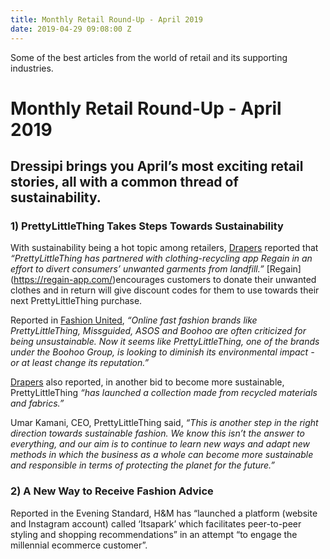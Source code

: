 ```yaml
---
title: Monthly Retail Round-Up - April 2019
date: 2019-04-29 09:08:00 Z
---
```


Some of the best articles from the world of retail and its supporting industries.

# Monthly Retail Round-Up - April 2019

## Dressipi brings you April’s most exciting retail stories, all with a common thread of sustainability.

### 1) PrettyLittleThing Takes Steps Towards Sustainability

With sustainability being a hot topic among retailers, [Drapers](https://www.drapersonline.com/7035407.article?utm_source=newsletter&utm_medium=email&utm_campaign=DR_EditorialNewsletters.Reg:%20Send%20-%20Daily%20News&mkt_tok=eyJpIjoiWVRRM1lqWXlNalZpWkRBeiIsInQiOiJLemdaQk1nKzFwUlRGbEltY2tWTmZBYTQ4MjJMZGFNWnNTbERFZFp4dUhiMmRPMDdZZEZnbXBVQUJVSzRlTGZTY3BFMXRQNkdpY0c1ajJWTWlZZlhweWlmWEdqVTZJaDJ4akg0VkVHelZSa2J5R0ZVY0NQcEhsMFltbmkrSkdQMSJ9) reported that *“PrettyLittleThing has partnered with clothing-recycling app Regain in an effort to divert consumers’ unwanted garments from landfill.”* [Regain] (https://regain-app.com/)encourages customers to donate their unwanted clothes and in return will give discount codes for them to use towards their next PrettyLittleThing purchase.

Reported in [Fashion United](https://fashionunited.uk/news/fashion/prettylittlething-teams-up-with-recycling-app-regain/2019041842739), *“Online fast fashion brands like PrettyLittleThing, Missguided, ASOS and Boohoo are often criticized for being unsustainable. Now it seems like PrettyLittleThing, one of the brands under the Boohoo Group, is looking to diminish its environmental impact - or at least change its reputation.”*

[Drapers](https://www.drapersonline.com/7035470.article?utm_source=newsletter&utm_medium=email&utm_campaign=DR_EditorialNewsletters.Reg:%20Send%20-%20Daily%20News&mkt_tok=eyJpIjoiWkRZeFpUVTRPV0U0WWpFMCIsInQiOiJCTWdPdzZSdFl2dzVoc3ppZmZQbCtcL1BWNUpyT0NvOWRKSk1FMnJMelY4NnY3Uit3MnhYZnc5Z0prdGZLUStRMVJiYytSOStyZXN1Y0pyMnJxcWJuQ0lEOVVZYnluVldnNWZuRUtjSWh0T1NiTWFNdFh4Qm9yUDJEOUxJTmh2MG8ifQ%3D%3D) also reported, in another bid to become more sustainable, PrettyLittleThing *“has launched a collection made from recycled materials and fabrics.”*

Umar Kamani, CEO, PrettyLittleThing said, *“This is another step in the right direction towards sustainable fashion. We know this isn’t the answer to everything, and our aim is to continue to learn new ways and adapt new methods in which the business as a whole can become more sustainable and responsible in terms of protecting the planet for the future.”*

### 2) A New Way to Receive Fashion Advice

Reported in the Evening Standard, H&M has “launched a platform (website and Instagram account) called ‘Itsapark’ which facilitates peer-to-peer styling and shopping recommendations” in an attempt “to engage the millennial ecommerce customer”.



 